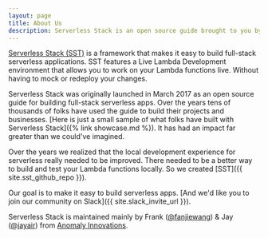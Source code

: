 ```yaml
---
layout: page
title: About Us
description: Serverless Stack is an open source guide brought to you by Frank (@fanjiewang) and Jay (@jayair) from Anomaly Innovations.
---
```


[Serverless Stack (SST)](/) is a framework that makes it easy to build full-stack serverless applications. SST features a Live Lambda Development environment that allows you to work on your Lambda functions live. Without having to mock or redeploy your changes.

Serverless Stack was originally launched in March 2017 as an open source guide for building full-stack serverless apps. Over the years tens of thousands of folks have used the guide to build their projects and businesses. [Here is just a small sample of what folks have built with Serverless Stack]({% link showcase.md %}). It has had an impact far greater than we could've imagined.

Over the years we realized that the local development experience for serverless really needed to be improved. There needed to be a better way to build and test your Lambda functions locally. So we created [SST]({{ site.sst_github_repo }}).

Our goal is to make it easy to build serverless apps. [And we'd like you to join our community on Slack]({{ site.slack_invite_url }}).

Serverless Stack is maintained mainly by Frank ([@fanjiewang](https://twitter.com/fanjiewang)) & Jay ([@jayair](https://twitter.com/jayair)) from [Anomaly Innovations](https://anoma.ly).
